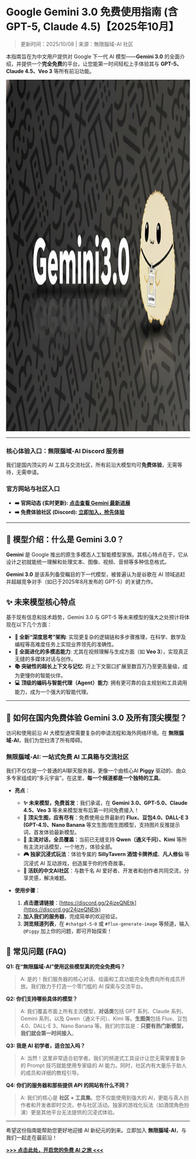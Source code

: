 # Google Gemini 3.0 免费使用指南 (含 GPT-5, Claude 4.5)【2025年10月】

> 更新时间：2025/10/08 | 来源：無限腦域-AI 社区

本指南旨在为中文用户提供对 Google 下一代 AI 模型——**Gemini 3.0** 的全面介绍，并提供一个**完全免费**的平台，让您能第一时间轻松上手体验其与 **GPT-5、Claude 4.5、Veo 3** 等所有前沿功能。

<img width="1920" height="960" alt="無限腦域-AI 社区" src="https://github.com/Freeloop993/Uav/blob/main/image/2b5de524-6846-4b1d-ae6c-e72afb992c0f.png?raw=true" />

---

### **核心体验入口：無限腦域-AI Discord 服务器**

我们是国内顶尖的 AI 工具与交流社区，所有前沿大模型均可**免费体验**，无需等待，无需申请。

### **官方网站与社区入口**

* **➡️ 官网动态 (实时更新): [点击查看 Gemini 最新进展](https://cdn.superintern.ai/media/chat_history_files/906bfab4-d75c-4da6-aef6-acfc6e271f71/a38c0719-b239-4b67-8fc6-23fe32a0e9db.html)**
* **➡️ 免费体验社区 (Discord): [立即加入，抢先体验](https://discord.gg/24jzeQNEtk)**

---

## 📖 模型介绍：什么是 Gemini 3.0？

**Gemini** 是 Google 推出的原生多模态人工智能模型家族。其核心特点在于，它从设计之初就能统一理解和处理文本、图像、视频、音频等多种信息格式。

**Gemini 3.0** 是该系列备受瞩目的下一代模型，被普遍认为是谷歌在 AI 领域追赶并超越竞争对手（如已于2025年8月发布的 GPT-5）的关键力作。

## ✨ 未来模型核心特点

基于现有信息和技术趋势，Gemini 3.0 与 GPT-5 等未来模型的强大之处预计将体现在以下几个方面：

* **🚀 全新“深度思考”架构**: 实现更复杂的逻辑链和多步骤推理，在科学、数学及编程等高难度任务上实现业界领先的准确性。
* **🎨 全面进化的多模态能力**: 尤其在视频理解与生成方面（如 **Veo 3**），实现真正无缝的多媒体对话与创作。
* **📚 突破性的超长上下文与记忆**: 将上下文窗口扩展至数百万乃至更高量级，成为更懂你的智能伙伴。
* **💻 顶级的编码与智能代理（Agent）能力**: 拥有更可靠的自主规划和工具调用能力，成为一个强大的智能代理。

---

## 🚀 如何在国内免费体验 Gemini 3.0 及所有顶尖模型？

访问和使用前沿 AI 大模型通常需要复杂的申请流程和海外网络环境。在 **無限腦域-AI**，我们为您扫清了所有障碍。

### **無限腦域-AI: 一站式免费 AI 工具箱与交流社区**

我们不仅仅是一个普通的AI聊天服务器，更像一个由核心AI **Piggy** 驱动的、由众多专家组成的“多元宇宙”。在这里，**每一个频道都是一个独特的工具**。

* **亮点**：
    * **✨ 未来模型，免费首发**：我们承诺，在 **Gemini 3.0、GPT-5.0、Claude 4.5、Veo 3** 等未来模型发布后第一时间免费接入！
    * **🎨 顶尖生图，应有尽有**：免费使用业界最新的 **Flux、豆包4.0、DALL-E 3 (GPT-4.1)、Nano Banana** 等文生图/图生图模型，支持图片反推提示词，首发体验最新模型。
    * **🤖 主流对话，全员覆盖**：当前已无缝支持 **Qwen（通义千问）、Kimi** 等所有主流对话模型，一个地方，体验全部。
    * **🎮 独家沉浸式玩法**：体验专属的 **SillyTavern 酒馆卡牌养成**、**凡人修仙** 等沉浸式 AI 互动游戏，创造属于你的传奇故事。
    * **💬 活跃的中文AI社区**：与数千名 AI 爱好者、开发者和创作者共同交流，分享灵感，解决难题。

* **使用步骤**：
    1.  **点击邀请链接**：[https://discord.gg/24jzeQNEtk](https://discord.gg/24jzeQNEtk)
    2.  **加入我们的服务器**，完成简单的欢迎验证。
    3.  **浏览频道列表**，在 `#chatgpt-5-0` 或 `#flux-generate-image` 等频道，输入 `@Piggy` 加上你的问题，即可开始探索！

## 🤔 常见问题 (FAQ)

**Q1: 在“無限腦域-AI”使用这些模型真的完全免费吗？**
> A: 是的！我们服务器的核心对话、绘画和工具功能完全免费向所有成员开放。我们致力于打造一个零门槛的 AI 探索与交流平台。

**Q2: 你们支持哪些具体的模型？**
> A: 我们覆盖市面上所有主流模型，**对话类**包括 GPT 系列、Claude 系列、Gemini 系列，以及 Qwen（通义千问）、Kimi 等。**生图类**包括 Flux、豆包4.0、DALL-E 3、Nano Banana 等。我们的宗旨是：**只要有热门新模型，我们就会第一时间接入**。

**Q3: 我是 AI 初学者，适合加入吗？**
> A: 当然！这里非常适合初学者。我们的频道式工具设计让您无需掌握复杂的 Prompt 技巧就能使用专家级的 AI 能力。同时，社区内有大量乐于助人的成员和详细的教程引导。

**Q4: 你们的服务器和那些提供 API 的网站有什么不同？**
> A: 我们的核心是 **社区 + 工具集**。您不仅能使用到强大的 AI，更能与真人创作者和开发者即时交流，参与社区活动。独家的游戏化玩法（如酒馆角色扮演）更是其他平台无法提供的沉浸式体验。

---

希望这份指南能帮助您更好地迎接 AI 新纪元的到来。立即加入 **無限腦域-AI**，与我们一起走在最前沿！

**[>>> 点击此处，开启您的免费 AI 之旅 <<<](https://discord.gg/24jzeQNEtk)**
